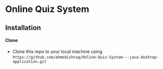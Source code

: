 # Online Quiz System

## Installation
#### Clone
+ Clone this repo to your local machine using `https://github.com/ahmedishraq/Online-Quiz-System---java-desktop-application.git`